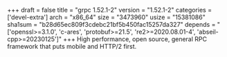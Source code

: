 +++
draft = false
title = "grpc 1.52.1-2"
version = "1.52.1-2"
categories = ['devel-extra']
arch = "x86_64"
size = "3473960"
usize = "15381086"
sha1sum = "b28d65ec809f3cdebc21bf5b450fac15257da327"
depends = "['openssl>=3.1.0', 'c-ares', 'protobuf>=21.5', 're2>=2020.08.01-4', 'abseil-cpp>=20230125']"
+++
High performance, open source, general RPC framework that puts mobile and HTTP/2 first.